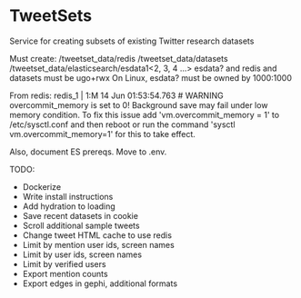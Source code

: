 # TweetSets
Service for creating subsets of existing Twitter research datasets

Must create:
/tweetset_data/redis
/tweetset_data/datasets
/tweetset_data/elasticsearch/esdata1<2, 3, 4 ...>
esdata? and redis and datasets must be ugo+rwx
On Linux, esdata? must be owned by 1000:1000

From redis:
redis_1            | 1:M 14 Jun 01:53:54.763 # WARNING overcommit_memory is set to 0! Background save may fail under low memory condition. To fix this issue add 'vm.overcommit_memory = 1' to /etc/sysctl.conf and then reboot or run the command 'sysctl vm.overcommit_memory=1' for this to take effect.

Also, document ES prereqs.
Move to .env.

TODO:
* Dockerize
* Write install instructions
* Add hydration to loading
* Save recent datasets in cookie
* Scroll additional sample tweets
* Change tweet HTML cache to use redis
* Limit by mention user ids, screen names
* Limit by user ids, screen names
* Limit by verified users
* Export mention counts
* Export edges in gephi, additional formats
